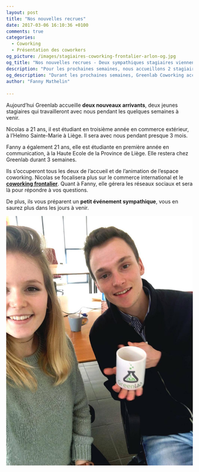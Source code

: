 ```yaml
---
layout: post
title: "Nos nouvelles recrues"
date: 2017-03-06 16:10:36 +0100
comments: true
categories: 
  - Coworking
  - Présentation des coworkers
og_picture: /images/stagiaires-coworking-frontalier-arlon-og.jpg
og_title: "Nos nouvelles recrues - Deux sympathiques stagiaires viennent d'arriver dans nos locaux"
description: "Pour les prochaines semaines, nous accueillons 2 stagiaires pour renforcer notre équipe : Nicolas travaillera sur la dimension transfrontalière de notre espace et Fanny se concentrera sur la communication et les réseaux sociaux."
og_description: "Durant les prochaines semaines, Greenlab Coworking accueillera deux stagiaires qui viendront renforcer notre équipe : Nicolas travaillera sur la dimension transfrontalière de notre espace et Fanny se concentrera sur la communication et les réseaux sociaux."
author: "Fanny Mathelin"

---
```


Aujourd’hui Greenlab accueille **deux nouveaux arrivants**, deux jeunes stagiaires qui travailleront avec nous pendant les quelques semaines à venir.

Nicolas a 21 ans, il est étudiant en troisième année en commerce extérieur, à l’Helmo Sainte-Marie à Liège. Il sera avec nous pendant presque 3 mois.

Fanny a également 21 ans, elle est étudiante en première année en communication, à la Haute Ecole de la Province de Liège. Elle restera chez Greenlab durant 3 semaines.

Ils s’occuperont tous les deux de l’accueil et de l’animation de l’espace coworking. Nicolas se focalisera plus sur le commerce international et le **[coworking frontalier](/frontaliers/)**. Quant à Fanny, elle gérera les réseaux sociaux et sera là pour répondre à vos questions.

De plus, ils vous préparent un **petit événement sympathique**, vous en saurez plus dans les jours à venir.

![Fanny et Nicolas, nos gentils stagiaires](/images/stagiaires-coworking-frontalier-arlon.jpg)
